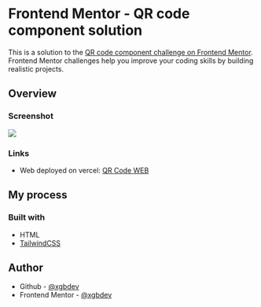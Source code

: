 # Frontend Mentor - QR code component solution

This is a solution to the [QR code component challenge on Frontend Mentor](https://www.frontendmentor.io/challenges/qr-code-component-iux_sIO_H). Frontend Mentor challenges help you improve your coding skills by building realistic projects. 

## Overview

### Screenshot

![](https://img001.prntscr.com/file/img001/Bs3rvar4R5-Nz_zDC7WU6g.png)

### Links

- Web deployed on vercel: [QR Code WEB](https://qr-code-component-seven-eta.vercel.app/)

## My process

### Built with

- HTML
- [TailwindCSS](https://tailwindcss.com/)

## Author

- Github - [@xgbdev](https://www.github.com/xgbdev)
- Frontend Mentor - [@xgbdev](https://www.frontendmentor.io/profile/xgbdev)
